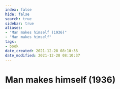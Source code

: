 ```yaml
---
index: false
hide: false
search: true
sidebar: true
aliases:
- "Man makes himself (1936)"
- "Man makes himself"
tags:
- book
date_created: 2021-12-28 08:10:36
date_modified: 2021-12-28 08:10:37
---
```


# Man makes himself (1936)
